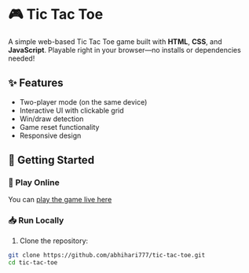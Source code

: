 # 🎮 Tic Tac Toe

A simple web-based Tic Tac Toe game built with **HTML**, **CSS**, and **JavaScript**. Playable right in your browser—no installs or dependencies needed!

## ✨ Features

- Two-player mode (on the same device)
- Interactive UI with clickable grid
- Win/draw detection
- Game reset functionality
- Responsive design

## 🚀 Getting Started

### 🔗 Play Online 

You can [play the game live here](https://abhihari777.github.io/tic-tac-toe/)

### 📥 Run Locally

1. Clone the repository:

```bash
git clone https://github.com/abhihari777/tic-tac-toe.git
cd tic-tac-toe
